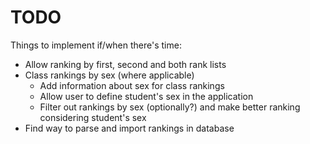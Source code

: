 # TODO

Things to implement if/when there's time:

* Allow ranking by first, second and both rank lists
* Class rankings by sex (where applicable)
    * Add information about sex for class rankings
    * Allow user to define student's sex in the application
    * Filter out rankings by sex (optionally?) and make better ranking
    considering student's sex
* Find way to parse and import rankings in database
